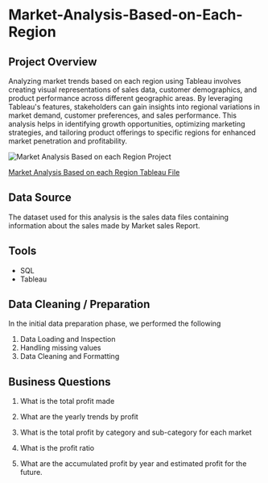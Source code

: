 # Market-Analysis-Based-on-Each-Region

## Project Overview

Analyzing market trends based on each region using Tableau involves creating visual representations of sales data, customer demographics, and product performance across different geographic areas. By leveraging Tableau's features, stakeholders can gain insights into regional variations in market demand, customer preferences, and sales performance. This analysis helps in identifying growth opportunities, optimizing marketing strategies, and tailoring product offerings to specific regions for enhanced market penetration and profitability.

![Market Analysis Based on each Region Project](![tab4](https://github.com/user-attachments/assets/a68d7ef8-e789-4f93-b34f-fcb98bede706)
)

[Market Analysis Based on each Region Tableau File](https://public.tableau.com/app/profile/obiji.kassy/viz/dashboardprofitbymarket/Dashboard2)

## Data Source

The dataset used for this analysis is the sales data files containing information about the sales made by Market sales Report.

## Tools 

- SQL
- Tableau

## Data Cleaning / Preparation

In the initial data preparation phase, we performed the following

1. Data Loading and Inspection
2. Handling missing values
3. Data Cleaning and Formatting

## Business Questions

1. What is the total profit made

2. What are the yearly trends by profit

3. What is the total profit by category and sub-category for each market

4. What is the profit ratio

5. What are the accumulated profit by year and estimated profit for the future.
